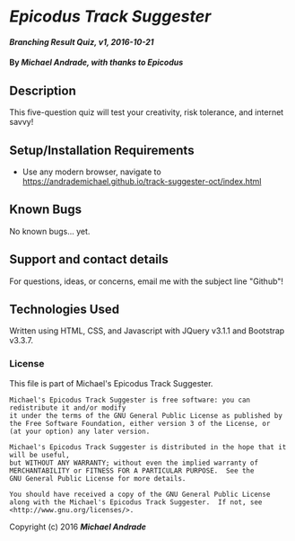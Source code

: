 # _Epicodus Track Suggester_

#### _Branching Result Quiz, v1, 2016-10-21_

#### By _Michael Andrade, with thanks to Epicodus_

## Description

This five-question quiz will test your creativity, risk tolerance, and internet savvy!

## Setup/Installation Requirements

* Use any modern browser, navigate to https://andrademichael.github.io/track-suggester-oct/index.html

## Known Bugs

No known bugs... yet.

## Support and contact details

For questions, ideas, or concerns, email me with the subject line "Github"!

## Technologies Used

Written using HTML, CSS, and Javascript with JQuery v3.1.1 and Bootstrap v3.3.7.

### License

This file is part of Michael's Epicodus Track Suggester.

    Michael's Epicodus Track Suggester is free software: you can redistribute it and/or modify
    it under the terms of the GNU General Public License as published by
    the Free Software Foundation, either version 3 of the License, or
    (at your option) any later version.

    Michael's Epicodus Track Suggester is distributed in the hope that it will be useful,
    but WITHOUT ANY WARRANTY; without even the implied warranty of
    MERCHANTABILITY or FITNESS FOR A PARTICULAR PURPOSE.  See the
    GNU General Public License for more details.

    You should have received a copy of the GNU General Public License
    along with the Michael's Epicodus Track Suggester.  If not, see <http://www.gnu.org/licenses/>.

Copyright (c) 2016 **_Michael Andrade_**
